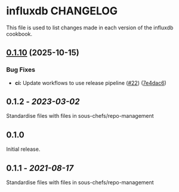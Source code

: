 # influxdb CHANGELOG

This file is used to list changes made in each version of the influxdb cookbook.

## [0.1.10](https://github.com/sous-chefs/influxdb/compare/0.1.9...v0.1.10) (2025-10-15)


### Bug Fixes

* **ci:** Update workflows to use release pipeline ([#22](https://github.com/sous-chefs/influxdb/issues/22)) ([7e4dac6](https://github.com/sous-chefs/influxdb/commit/7e4dac6cffa6db59de2bc9e1620079d53656dc51))

## 0.1.2 - *2023-03-02*

Standardise files with files in sous-chefs/repo-management

## 0.1.0

Initial release.

## 0.1.1 - *2021-08-17*

Standardise files with files in sous-chefs/repo-management
